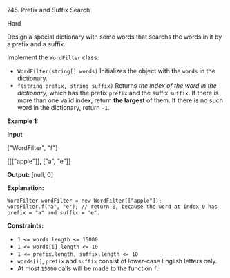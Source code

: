745\. Prefix and Suffix Search

Hard

Design a special dictionary with some words that searchs the words in it by a prefix and a suffix.

Implement the `WordFilter` class:

*   `WordFilter(string[] words)` Initializes the object with the `words` in the dictionary.
*   `f(string prefix, string suffix)` Returns _the index of the word in the dictionary,_ which has the prefix `prefix` and the suffix `suffix`. If there is more than one valid index, return **the largest** of them. If there is no such word in the dictionary, return `-1`.

**Example 1:**

**Input** 

["WordFilter", "f"] 

[[["apple"]], ["a", "e"]]

**Output:** [null, 0]

**Explanation:** 

    WordFilter wordFilter = new WordFilter(["apple"]); 
    wordFilter.f("a", "e"); // return 0, because the word at index 0 has prefix = "a" and suffix = 'e".

**Constraints:**

*   `1 <= words.length <= 15000`
*   `1 <= words[i].length <= 10`
*   `1 <= prefix.length, suffix.length <= 10`
*   `words[i]`, `prefix` and `suffix` consist of lower-case English letters only.
*   At most `15000` calls will be made to the function `f`.